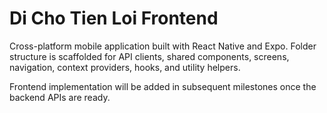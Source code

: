 # Di Cho Tien Loi Frontend

Cross-platform mobile application built with React Native and Expo. Folder structure is scaffolded for API clients, shared components, screens, navigation, context providers, hooks, and utility helpers.

Frontend implementation will be added in subsequent milestones once the backend APIs are ready.
